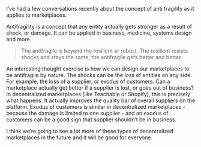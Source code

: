 I’ve had a few conversations recently about the concept of anti fragility as it applies to marketplaces. 

Antifragility is a concept that any entity actually gets stronger as a result of shock, or damage. It can be applied in business, medicine, systems design and more.

> The antifragile is beyond the resilient or robust. The resilient resists shocks and stays the same; the antifragile gets better and better.

An interesting thought exercise is how we can design our marketplaces to be antifragile by nature. The shocks can be the loss of entities on any side. For example, the loss of a supplier, or exodus of customers. Can a marketplace actually get better if a supplier is lost, or goes out of business? In decentralized marketplaces (like Teachable or Shopify), this is precisely what happens. It actually improves the quality bar of overall suppliers on the platform. Exodus of customers is similar in decentralized marketplaces - because the damage is limited to one supplier - and an exodus of customers can be a good sign that supplier shouldn’t be in business. 

I think we’re going to see a lot more of these types of decentralized marketplaces in the future and it will be good for everyone.  

